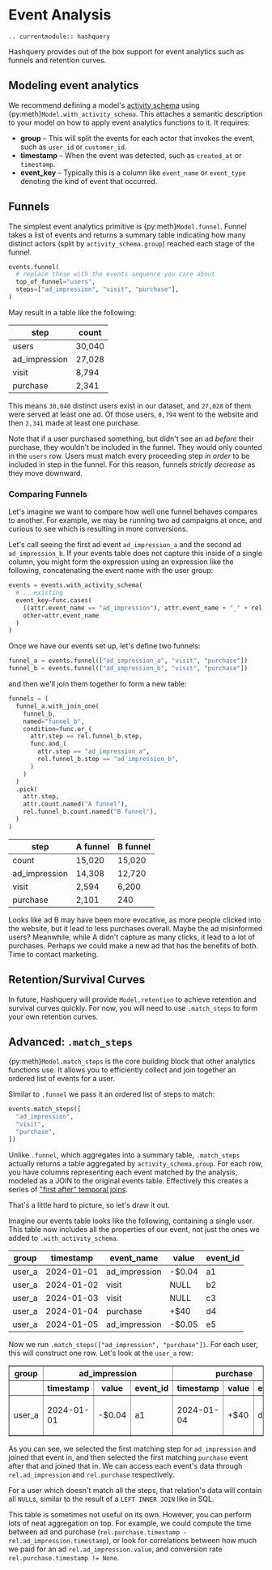 # Event Analysis

```{eval-rst}
.. currentmodule:: hashquery
```

Hashquery provides out of the box support for event analytics such as funnels
and retention curves.

## Modeling event analytics

We recommend defining a model's [activity schema](https://www.activityschema.com/)
using {py:meth}`Model.with_activity_schema`. This attaches a semantic description
to your model on how to apply event analytics functions to it. It requires:

- **group** – This will split the events for each actor that invokes the event, such as `user_id` or `customer_id`.
- **timestamp** – When the event was detected, such as `created_at` or `timestamp`.
- **event_key** – Typically this is a column like `event_name` or `event_type` denoting the kind of event that occurred.

## Funnels

The simplest event analytics primitive is {py:meth}`Model.funnel`. Funnel
takes a list of events and returns a summary table indicating how many distinct
actors (split by `activity_schema.group`) reached each stage of the funnel.

```python
events.funnel(
  # replace these with the events sequence you care about
  top_of_funnel="users",
  steps=["ad_impression", "visit", "purchase"],
)
```

May result in a table like the following:

| step          | count  |
| ------------- | ------ |
| users         | 30,040 |
| ad_impression | 27,028 |
| visit         | 8,794  |
| purchase      | 2,341  |

This means `30,040` distinct users exist in our dataset, and `27,028` of them
were served at least one ad. Of those users, `8,794` went to the website and
then `2,341` made at least one purchase.

Note that if a user purchased something, but didn't see an ad _before_ their
purchase, they wouldn't be included in the funnel. They would only counted in
the `users` row. Users must match every proceeding step _in order_ to be
included in step in the funnel. For this reason, funnels _strictly decrease_
as they move downward.

### Comparing Funnels

Let's imagine we want to compare how well one funnel behaves compares to
another. For example, we may be running two ad campaigns at once, and curious to
see which is resulting in more conversions.

Let's call seeing the first ad event `ad_impression_a` and the second ad
`ad_impression_b`. If your events table does not capture this inside of
a single column, you might form the expression using an expression
like the following, concatenating the event name with the user group:

```python
events = events.with_activity_schema(
  # ...existing
  event_key=func.cases(
    ((attr.event_name == "ad_impression"), attr.event_name + "_" + rel.user.ab_test_group)
    other=attr.event_name
  )
)
```

Once we have our events set up, let's define two funnels:

```python
funnel_a = events.funnel(["ad_impression_a", "visit", "purchase"])
funnel_b = events.funnel(["ad_impression_b", "visit", "purchase"])
```

and then we'll join them together to form a new table:

```python
funnels = (
  funnel_a.with_join_one(
    funnel_b,
    named="funnel_b",
    condition=func.or_(
      attr.step == rel.funnel_b.step,
      func.and_(
        attr.step == "ad_impression_a",
        rel.funnel_b.step == "ad_impression_b",
      )
    )
  )
  .pick(
    attr.step,
    attr.count.named("A funnel"),
    rel.funnel_b.count.named("B funnel"),
  )
)
```

| step          | A funnel | B funnel |
| ------------- | -------- | -------- |
| count         | 15,020   | 15,020   |
| ad_impression | 14,308   | 12,720   |
| visit         | 2,594    | 6,200    |
| purchase      | 2,101    | 240      |

Looks like ad B may have been more evocative, as more people clicked into
the website, but it lead to less purchases overall. Maybe the ad misinformed
users? Meanwhile, while A didn't capture as many clicks, it lead to a lot
of purchases. Perhaps we could make a new ad that has the benefits of both.
Time to contact marketing.

## Retention/Survival Curves

In future, Hashquery will provide `Model.retention` to
achieve retention and survival curves quickly. For now, you will need to use
`.match_steps` to form your own retention curves.

## Advanced: `.match_steps`

{py:meth}`Model.match_steps` is the core building block that other analytics
functions use. It allows you to efficiently collect and join together an ordered
list of events for a user.

Similar to `.funnel` we pass it an ordered list of steps to match:

```python
events.match_steps([
  "ad_impression",
  "visit",
  "purchase",
])
```

Unlike `.funnel`, which aggregates into a summary table, `.match_steps` actually
returns a table aggregated by `activity_schema.group`. For each row, you have
columns representing each event matched by the analysis, modeled as a JOIN
to the original events table. Effectively this creates a series of ["first after" temporal joins](https://www.activityschema.com/temporal-joins/first-after).

That's a little hard to picture, so let's draw it out.

Imagine our events table looks like the following, containing a single user.
This table now includes all the properties of our event, not just the ones
we added to `.with_activity_schema`.

| group  | timestamp  | event_name    | value  | event_id |
| ------ | ---------- | ------------- | ------ | -------- |
| user_a | 2024-01-01 | ad_impression | -$0.04 | a1       |
| user_a | 2024-01-02 | visit         | NULL   | b2       |
| user_a | 2024-01-03 | visit         | NULL   | c3       |
| user_a | 2024-01-04 | purchase      | +$40   | d4       |
| user_a | 2024-01-05 | ad_impression | -$0.05 | e5       |

Now we run `.match_steps(["ad_impression", "purchase"])`. For each user,
this will construct one row. Let's look at the `user_a` row:

<div class="wy-table-responsive">
<table border="1" class="docutils align-default">
  <thead>
    <tr>
      <th colspan="1">group</th>
      <th colspan="3">ad_impression</th>
      <th colspan="3">purchase</th>
    </tr>
    <tr>
      <th></th>
      <th>timestamp</th>
      <th>value</th>
      <th>event_id</th>
      <th>timestamp</th>
      <th>value</th>
      <th>event_id</th>
    </tr>
  </thead>
  <tbody>
    <tr>
      <td><p>user_a</p></td>
      <td><p>2024-01-01</p></td>
      <td><p>-$0.04</p></td>
      <td><p>a1</p></td>
      <td><p>2024-01-04</p></td>
      <td><p>+$40</p></td>
      <td><p>d4</p></td>
    </tr>
  </tbody>
</table>
</div>

As you can see, we selected the first matching step for `ad_impression`
and joined that event in, and then selected the first matching `purchase` event
after that and joined that in. We can access each event's data through
`rel.ad_impression` and `rel.purchase` respectively.

For a user which doesn't match all the steps, that relation's data will contain
all `NULL`s, similar to the result of a `LEFT INNER JOIN` like in SQL.

This table is sometimes not useful on its own. However, you can perform lots of
neat aggregation on top. For example, we could compute the time between ad and
purchase (`rel.purchase.timestamp - rel.ad_impression.timestamp`), or look for
correlations between how much we paid for an ad `rel.ad_impression.value`, and
conversion rate `rel.purchase.timestamp != None`.
